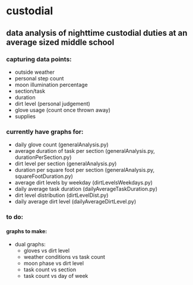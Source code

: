 # custodial

## data analysis of nighttime custodial duties at an average sized middle school

### capturing data points:
- outside weather
- personal step count
- moon illumination percentage
- section/task
- duration
- dirt level (personal judgement)
- glove usage (count once thrown away)
- supplies

### currently have graphs for:
- daily glove count (generalAnalysis.py)
- average duration of task per section (generalAnalysis.py, durationPerSection.py)
- dirt level per section (generalAnalysis.py)
- duration per square foot per section (generalAnalysis.py, squareFootDuration.py)
- average dirt levels by weekday (dirtLevelsWeekdays.py)
- daily average task duration (dailyAverageTaskDuration.py)
- dirt level distribution (dirtLevelDist.py)
- daily average dirt level (dailyAverageDirtLevel.py)

### to do:

#### graphs to make:

- dual graphs:
    - gloves vs dirt level
    - weather conditions vs task count
    - moon phase vs dirt level
    - task count vs section
    - task count vs day of week




